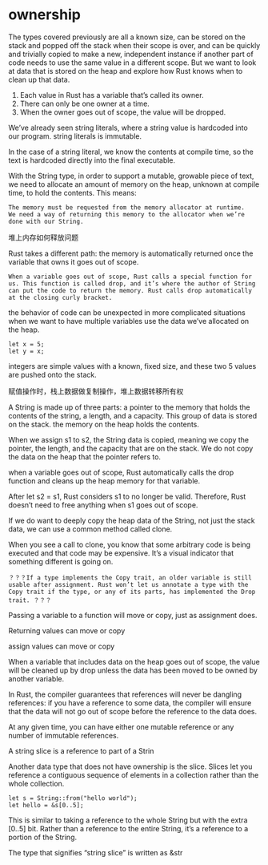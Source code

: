 # ownership
The types covered previously are all a known size, can be stored on the stack and popped off the stack when their scope is over, and can be quickly and trivially copied to make a new, independent instance if another part of code needs to use the same value in a different scope. But we want to look at data that is stored on the heap and explore how Rust knows when to clean up that data.


1. Each value in Rust has a variable that’s called its owner.
2. There can only be one owner at a time.
3. When the owner goes out of scope, the value will be dropped.

We’ve already seen string literals, where a string value is hardcoded into our program. 
string literals is immutable.

In the case of a string literal, we know the contents at compile time, so the text is hardcoded directly into the final executable.

With the String type, in order to support a mutable, growable piece of text, we need to allocate an amount of memory on the heap, unknown at compile time, to hold the contents. This means:

    The memory must be requested from the memory allocator at runtime.
    We need a way of returning this memory to the allocator when we’re done with our String.

堆上内存如何释放问题

Rust takes a different path: the memory is automatically returned once the variable that owns it goes out of scope. 

    When a variable goes out of scope, Rust calls a special function for us. This function is called drop, and it’s where the author of String can put the code to return the memory. Rust calls drop automatically at the closing curly bracket.
the behavior of code can be unexpected in more complicated situations when we want to have multiple variables use the data we’ve allocated on the heap. 

    let x = 5;
    let y = x;
integers are simple values with a known, fixed size, and these two 5 values are pushed onto the stack.

赋值操作时，栈上数据做复制操作，堆上数据转移所有权

A String is made up of three parts: a pointer to the memory that holds the contents of the string, a length, and a capacity. This group of data is stored on the stack. 
the memory on the heap holds the contents.

When we assign s1 to s2, the String data is copied, meaning we copy the pointer, the length, and the capacity that are on the stack. We do not copy the data on the heap that the pointer refers to.

when a variable goes out of scope, Rust automatically calls the drop function and cleans up the heap memory for that variable. 

After let s2 = s1, Rust considers s1 to no longer be valid. Therefore, Rust doesn’t need to free anything when s1 goes out of scope. 

If we do want to deeply copy the heap data of the String, not just the stack data, we can use a common method called clone. 

When you see a call to clone, you know that some arbitrary code is being executed and that code may be expensive. It’s a visual indicator that something different is going on.

    ？？？If a type implements the Copy trait, an older variable is still usable after assignment. Rust won’t let us annotate a type with the Copy trait if the type, or any of its parts, has implemented the Drop trait. ？？？


Passing a variable to a function will move or copy, just as assignment does. 

Returning values can move or copy

assign values can move or copy

When a variable that includes data on the heap goes out of scope, the value will be cleaned up by drop unless the data has been moved to be owned by another variable.


In Rust, the compiler guarantees that references will never be dangling references: if you have a reference to some data, the compiler will ensure that the data will not go out of scope before the reference to the data does.

At any given time, you can have either one mutable reference or any number of immutable references.

A string slice is a reference to part of a Strin

Another data type that does not have ownership is the slice. Slices let you reference a contiguous sequence of elements in a collection rather than the whole collection.

    let s = String::from("hello world");
    let hello = &s[0..5];
This is similar to taking a reference to the whole String but with the extra [0..5] bit. Rather than a reference to the entire String, it’s a reference to a portion of the String.

The type that signifies “string slice” is written as &str




